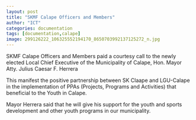 ```yaml
---
layout: post
title: "SKMF Calape Officers and Members"
author: "ICT"
categories: documentation
tags: [documentation,calape]
image: 299126222_106325552194170_8650703992137125272_n.jpg
---
```


SKMF Calape Officers and Members paid a courtesy call to the newly elected Local Chief Executive of the Municipality of Calape, Hon. Mayor Atty. Julius Caesar F. Herrera

This manifest the positive partnership between SK Claape and LGU-Calape in the implementation of PPAs (Projects, Programs and Activities) that beneficial to the Youth in Calape. 

Mayor Herrera said that he will give his support for the youth and sports development  and other youth programs in our municipality.

